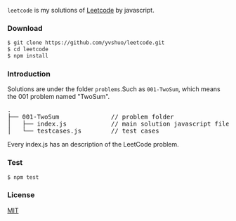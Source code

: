 
`leetcode` is my solutions of [Leetcode](https://leetcode.com/problemset/algorithms/) by javascript.

### Download

``` bash
$ git clone https://github.com/yvshuo/leetcode.git
$ cd leetcode
$ npm install
```
### Introduction

Solutions are under the folder `problems`.Such as `001-TwoSum`, which means the 001 problem named "TwoSum".

<pre>
.
├── 001-TwoSum              // problem folder
│   ├── index.js            // main solution javascript file
│   └── testcases.js        // test cases
</pre>

Every index.js has an description of the LeetCode problem.

### Test

``` bash
$ npm test
```

### License

[MIT](http://opensource.org/licenses/MIT)
